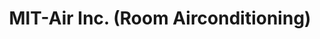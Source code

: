 ---
title: "MIT-Air Inc. (Room Airconditioning)"
url: /taytay/mit-air-inc-room-airconditioning/
shop: car repair
---